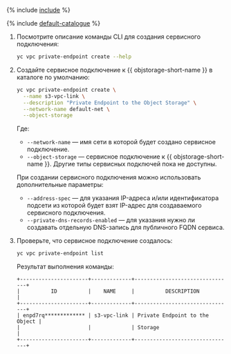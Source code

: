 {% include [include](../../_includes/cli-install.md) %}

{% include [default-catalogue](../../_includes/default-catalogue.md) %}

1. Посмотрите описание команды CLI для создания сервисного подключения:

    ```bash
    yc vpc private-endpoint create --help
    ```

1. Создайте сервисное подключение к {{ objstorage-short-name }} в каталоге по умолчанию:

    ```bash
    yc vpc private-endpoint create \
      --name s3-vpc-link \
      --description "Private Endpoint to the Object Storage" \
      --network-name default-net \
      --object-storage 
    ```

    Где:

    * `--network-name` — имя сети в которой будет создано сервисное подключение.
    * `--object-storage` — сервисное подключение к {{ objstorage-short-name }}. Другие типы сервисных подключей пока не доступны.

    При создании сервисного подключения можно использовать дополнительные параметры:

    * `--address-spec` — для указания IP-адреса и/или идентификатора подсети из которой будет взят IP-адрес для создаваемого сервисного подключения.
    * `--private-dns-records-enabled` — для указания нужно ли создавать отдельную DNS-запись для публичного FQDN сервиса. 

1. Проверьте, что сервисное подключение создалось:

    ```bash
    yc vpc private-endpoint list
    ```
    
    Результат выполнения команды:

    ```text
    +----------------------+-------------+--------------------------------+
    |          ID          |    NAME     |          DESCRIPTION           |
    +----------------------+-------------+--------------------------------+
    | enpd7rq************* | s3-vpc-link | Private Endpoint to the Object |
    |                      |             | Storage                        |
    +----------------------+-------------+--------------------------------+
    ```
